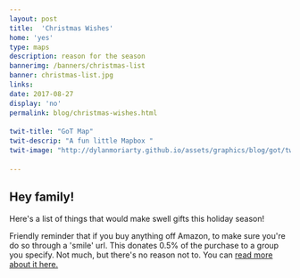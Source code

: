 ```yaml
---
layout: post
title:  'Christmas Wishes'
home: 'yes'
type: maps
description: reason for the season
bannerimg: /banners/christmas-list
banner: christmas-list.jpg
links: 
date: 2017-08-27
display: 'no'
permalink: blog/christmas-wishes.html

twit-title: "GoT Map"
twit-descrip: "A fun little Mapbox "
twit-image: "http://dylanmoriarty.github.io/assets/graphics/blog/got/twitt.jpg"

---
```


<style>
  .im-dreaming-of-a {
    position: fixed;
    top: 0;
    width: 100%;
    height: 100%;
    pointer-events: none;
  }

  .im-dreaming-of-a:after {
    content: "";
    background-image: url('../assets/graphics/blog/xmas/snow.gif');
    z-index: 9999;
    width: 100%;
    height: 100%;
    position: absolute;
    opacity: 0.15;
  }

  #Santas-Sack {
    display: -ms-flexbox;
    display: -webkit-flex;
    display: flex;
    -webkit-flex-direction: row;
    -ms-flex-direction: row;
    flex-direction: row;
    -webkit-flex-wrap: wrap;
    -ms-flex-wrap: wrap;
    flex-wrap: wrap;
    -webkit-justify-content: center;
    -ms-flex-pack: center;
    justify-content: center;
    -webkit-align-content: stretch;
    -ms-flex-line-pack: stretch;
    align-content: stretch;
    -webkit-align-items: flex-start;
    -ms-flex-align: start;
    align-items: flex-start;
  }

  .gift {
    max-width: 250px;
    display: inline-block;
    margin: 2rem 1rem 1rem;
    padding-bottom: 0.5rem;
    transition: all 0.2s;
    cursor: pointer;
    background-color: white;
    box-shadow: 0 2px 2px rgba(0,0,0,0.2);
    text-align: center;

    font-size: 1rem;
    color: #bbb;
    font-weight: 600;

    -webkit-order: 0;
    -ms-flex-order: 0;
    order: 0;
    -webkit-flex: 0 1 auto;
    -ms-flex: 0 1 auto;
    flex: 0 1 auto;
    -webkit-align-self: auto;
    -ms-flex-item-align: auto;
    align-self: auto;
  }

  .presentContainer {
    position: relative;
  }

  .presentContainer:after {
    content: "";
    position: absolute;
    border: 1px solid #666;
    background-color: #999;
    width: 5px;
    height: 5px;
    border-radius: 50%;
    top: 2.5rem;
    left: 50%;
    box-shadow: 0px 2px 2px rgba(0,0,0,0.3);
    transform: rotate(0) !important;
  }

  .gift:hover {
    box-shadow: 0 2px 16px rgba(0,0,0,0.3);
    color: #e5c53e;
    transform: rotate(0) !important;
  }

  .gift-pic {
    margin-top: 0.25rem;
    max-width: 100%;
  }

  #Santa {
    position: fixed;
    left: 40%;
    bottom: -700px;
    z-index: 9999;
    -webkit-animation: myOrbit 90s linear infinite; /* Chrome, Safari 5 */
       -moz-animation: myOrbit 90s linear infinite; /* Firefox 5-15 */
         -o-animation: myOrbit 90s linear infinite; /* Opera 12+ */
            animation: myOrbit 90s linear infinite;
  }

  #Santa img {
    transform: rotate(-10deg);
  }

  @-webkit-keyframes myOrbit {
      0% { -webkit-transform: rotate(0deg) translateX(1200px) rotate(0deg); }
      20% { -webkit-transform: rotate(0deg) translateX(1200px) rotate(0deg); }
      40%   { -webkit-transform: rotate(360deg) translateX(1200px) rotate(-360deg); }
      100% {
      }
  }

  @-moz-keyframes myOrbit {
      0% { -moz-transform: rotate(0deg) translateX(1200px) rotate(0deg); }
      20% { -moz-transform: rotate(0deg) translateX(1200px) rotate(0deg); }
      40%   { -moz-transform: rotate(360deg) translateX(1200px) rotate(-360deg); }
      100% {}
  }

  @-o-keyframes myOrbit {
      0% { -o-transform: rotate(0deg) translateX(1200px) rotate(0deg); }
      20% { -o-transform: rotate(0deg) translateX(1200px) rotate(0deg); }
      40%   { -o-transform: rotate(360deg) translateX(1200px) rotate(-360deg); }
      100% {}
  }

  @keyframes myOrbit {
      0% { transform: rotate(0deg) translateX(1000px) rotate(0deg); }
      20% { transform: rotate(0deg) translateX(1000px) rotate(0deg); }
      40%   { transform: rotate(360deg) translateX(1000px) rotate(-360deg); }
      100% { transform: rotate(360deg) translateX(1000px) rotate(-360deg) }
  }
</style>

<div id="Santa">
  <a href="https://www.youtube.com/watch?v=a8qE6WQmNus" target="_blank">
    <img src="../assets/graphics/blog/xmas/santa.gif">
  </a>
</div>

<div class="im-dreaming-of-a"></div>

<p><h2>Hey family!</h2></p>

<p>Here's a list of things that would make swell gifts this holiday season!</p>

<p>Friendly reminder that if you buy anything off Amazon, to make sure you're do so through a 'smile' url. This donates 0.5% of the purchase to a group you specify. Not much, but there's no reason not to. You can <a href="https://www.amazon.com/gp/help/customer/display.html?nodeId=201365340">read more about it here.</a></p>

<div id="Santas-Sack"></div>

<script>
  const presents = [
    {
      title: 'Nina Sings the Blues',
      image: 'nina',
      link: 'https://www.discogs.com/sell/list?sort=price%2Casc&limit=25&master_id=122261&ev=mb&format=Vinyl',
      cost: 1
    },
    {
      title: 'Decent Speakers',
      image: 'speakers',
      link: 'https://www.logitech.com/en-us/product/z537-bluetooth-speaker-system?crid=1548',
      cost: 3
    },
    {
      title: 'Phone Charger Cables',
      image: 'cable',
      link: 'https://www.amazon.com/Anker-PowerLine-Samsung-MacBook-Nintendo/dp/B071G5YCS6/ref=sr_1_3?s=electronics&ie=UTF8&qid=1511647500&sr=1-3&keywords=Anker+PowerLine+red+usb+C',
      cost: 1
    },
    {
      title: 'Charging Dock',
      image: 'charger',
      link: 'https://www.amazon.com/dp/B01N2HIR9R/ref=sr_1_10?camp=217145&creative=399373&creativeASIN=B01N2HIR9R&ie=UTF8&keywords=iPhone%206%20Charger&kwr_id=988&linkCode=as2&qid=1511588704&sr=1-10&tag=ianker-20',
      cost: 1
    },
    {
      title: 'Waffle Iron',
      image: 'waffles',
      link: 'https://www.amazon.com/KRUPS-Adjustable-Temperature-Belgian-Removable/dp/B01FYIAQA6/ref=sr_1_3?ie=UTF8&qid=1511640971&sr=8-3&keywords=krups+4+slice+belgian+waffle+maker',
      cost: 2
    },
    {
      title: 'Summit Ice Softshell Jacket - M',
      image: 'jacket',
      link: 'http://www.summiticeapparel.com/jackets',
      cost: 3
    },
    {
      title: 'Songs of Love & Hate',
      image: 'leonard',
      link: 'https://www.discogs.com/sell/list?master_id=3933&ev=mb&format=Vinyl',
      cost: 1
    },
    {
      title: 'How Buildings Learn',
      image: 'buildings',
      link: 'https://www.amazon.com/dp/0140139966/_encoding=UTF8?coliid=I2NYE611OX1Z2O&colid=3O4O5DPUW7O1N',
      cost: 2
    },
    {
      title: 'Fancy Scale',
      image: 'scale',
      link: 'https://www.amazon.com/dp/B01MFAABKO/?tag=nytgg2017-20&ascsubtag=selfzz231',
      cost: 2
    },
    {
      title: 'Lady in Satin',
      image: 'billie',
      link: 'https://www.discogs.com/sell/list?master_id=123567&ev=mb&format=Vinyl',
      cost: 1
    },
    {
      title: 'The Modern Japanese Garden',
      image: 'garden',
      link: 'https://www.amazon.com/Modern-Japanese-Garden-Michiko-Rico/dp/0804834377',
      cost: 2
    },
    {
      title: 'All on the First Day',
      image: 'tony',
      link: 'https://www.discogs.com/sell/list?master_id=430308&ev=mb&format=Vinyl',
      cost: 1
    }
  ]

  function addCheer (title, image, link, cost, rand) {
    const santasSack = document.getElementById("Santas-Sack"); 

    const presentContainer = document.createElement('div')
    presentContainer.className = 'presentContainer'

    const newPresent = document.createElement('a')
    newPresent.className = 'gift'
    newPresent.setAttribute('href', link);
    newPresent.setAttribute('target', '_blank');

    const dollar = '$'

    const newContent = document.createTextNode(title + ' – ' + dollar.repeat(cost) + ' ');
    newContent.className = 'gift-title'

    var presentPic = document.createElement("img");
    presentPic.className = 'gift-pic'
    presentPic.src = '../assets/graphics/blog/xmas/' + image + '.jpg';

    newPresent.appendChild(presentPic)
    newPresent.appendChild(newContent)
    presentContainer.appendChild(newPresent)

    newPresent.style.transform = 'rotate(' + rand + 'deg)'

    santasSack.appendChild(presentContainer);
  }

  presents.forEach((p)=> {
    const coin = Math.random() > 0.3 ? 1 : -1;
    const rot = (Math.random() * 5  + 0.5) * coin
    addCheer(p.title, p.image, p.link, p.cost, rot)
  })
</script>


